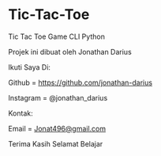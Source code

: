 # Tic-Tac-Toe
Tic Tac Toe Game CLI Python

Projek ini dibuat oleh Jonathan Darius

Ikuti Saya Di:

Github = https://github.com/jonathan-darius 

Instagram = @jonathan_darius

Kontak:

Email = Jonat496@gmail.com

Terima Kasih
Selamat Belajar
